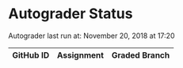 # Autograder Status
Autograder last run at: November 20, 2018 at 17:20

| GitHub ID | Assignment | Graded Branch |
|-----------|------------|---------------|
